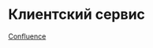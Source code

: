 # Клиентский сервис

[Confluence](https://infordconfluence.atlassian.net/wiki/spaces/IFD/pages/43941889)